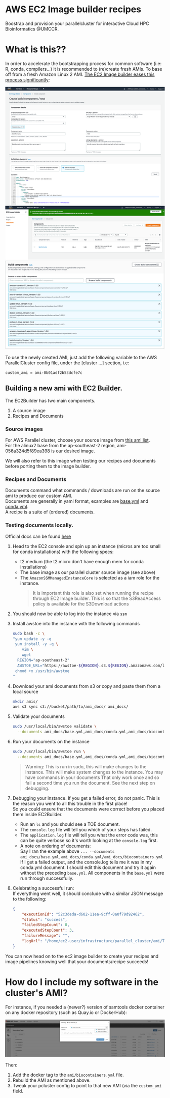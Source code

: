 # AWS EC2 Image builder recipes

Boostrap and provision your parallelcluster for interactive Cloud HPC Bioinformatics @UMCCR.

# What is this??

In order to accelerate the bootstrapping process for common software (i.e: R, conda, compilers...) it is recommended to (re)create fresh AMIs. To base off from a fresh Amazon Linux 2 AMI. [The EC2 Image builder eases this process significantly](https://aws.amazon.com/image-builder/):

![ec2builder2](../img/build_bioinfo_component.png)
![ec2builder1](../img/bioinformatics_component.png)
![ec2builder4](../img/several_components.png)

To use the newly created AMI, just add the following variable to the AWS ParallelCluster config file, under the [cluster ...] section, i.e:

```
custom_ami = ami-0b01adf2b53dcfe7c
```

## Building a new ami with EC2 Builder.

The EC2Builder has two main components.  
1. A source image
2. Recipes and Documents

### Source images
For AWS Parallel cluster, choose your source image from [this ami list](https://github.com/aws/aws-parallelcluster/blob/v2.8.1/amis.txt).    
For the alinux2 base from the ap-southeast-2 region, ami-056a324d5f89ea398 is our desired image.  

We will also refer to this image when testing our recipes and documents before porting them to the image builder.

### Recipes and Documents

Documents command what commands / downloads are run on the source ami to produce our custom AMI.      
Documents are generally in yaml format, examples are [base.yml](base.yml) and [conda.yml](conda.yml).  
A recipe is a suite of (ordered) documents.

### Testing documents locally.

Official docs can be found [here](https://docs.aws.amazon.com/imagebuilder/latest/userguide/image-builder-component-manager-local.html)

1. Head to the EC2 console and spin up an instance (micros are too small for conda installations) 
with the following specs:
    * t2.medium (the t2.micro don't have enough mem for conda installations)
    * The base image as our parallel cluster source image (see above) 
    * The `AmazonSSMManagedInstanceCore` is selected as a iam role for the instance.
      > It is important this role is also set when running the recipe through EC2 Image builder.
        This is so that the S3ReadAccess policy is available for the S3Download actions
                                                                                        
2. You should now be able to log into the instance via `ssm`

3. Install awstoe into the instance with the following commands
    ```bash
    sudo bash -c \
    "yum update -y -q
     yum install -y -q \
        vim \
        wget
      REGION="ap-southeast-2"
      AWSTOE_URL="https://awstoe-${REGION}.s3.${REGION}.amazonaws.com/latest/linux/amd64/awstoe"
     chmod +x /usr/bin/awstoe  
    "
    ```
4. Download your ami documents from s3 or copy and paste them from a local source
    ```bash
    mkdir amis/
    aws s3 sync s3://bucket/path/to/ami_docs/ ami_docs/
    ```

5. Validate your documents
    ```bash
    sudo /usr/local/bin/awstoe validate \
      --documents ami_docs/base.yml,ami_docs/conda.yml,ami_docs/biocontainers.yml
    ```

6. Run your documents on the instance
    ```bash
    sudo /usr/local/bin/awstoe run \
      --documents ami_docs/base.yml,ami_docs/conda.yml,ami_docs/biocontainers.yml
    ```
   
    > Warning: This is run in sudo, this will make changes to the instance. 
    > This will make system changes to the instance. You may have commands in your documents
    > That only work once and so fail a second time you run the document. See the next step on debugging.                                                                                                                                                                                    

7. Debugging your instance.
    If you get a failed error, do not panic. This is the reason you went to all this trouble in the first place!  
    So you could ensure that the documents were correct before you placed them inside EC2Builder.  
    * Run an `ls` and you should see a TOE document.  
    * The `console.log` file will tell you which of your steps has failed.  
    * The `application.log` file will tell you what the error code was, this can be quite verbose 
      so it's worth looking at the `console.log` first.  
    * A note on ordering of documents:  
      Say I ran the example above `... --documents ami_docs/base.yml,ami_docs/conda.yml/ami_docs/biocontainers.yml`
      If I get a failed output, and the console.log tells me it was in my conda.yml document.
      I should edit this document and try it again without the preceding `base.yml`.
      All components in the `base.yml` were run through successfully.

8. Celebrating a successful run:  
    If everything went well, it should conclude with a similar JSON message to the following:
 
    ```json
    {
        "executionId": "52c3deda-d602-11ea-9cff-0a0f79d92462",
        "status": "success",
        "failedStepCount": 0,
        "executedStepCount": 3,
        "failureMessage": "",
        "logUrl": "/home/ec2-user/infrastructure/parallel_cluster/ami/TOE_2020-08-04_03-26-45_UTC-0_52c3deda-d602-11ea-9cff-0a0f79d92462"
    }
    ```

You can now head on to the ec2 image builder to create your recipes and image pipelines knowing well that your documents/recipe succeeds!

# How do I include my software in the cluster's AMI?

For instance, if you needed a (newer?) version of samtools docker container on any docker repository (such as Quay.io or DockerHub):

![quay container search](../img/quayio_container.png)

Then:

 1. Add the docker tag to the `ami/biocontainers.yml` file.
 2. Rebuild the AMI as mentioned above.
 3. Tweak your pcluster config to point to that new AMI (via the `custom_ami` field.